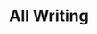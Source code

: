 ---
layout: post-index
title: All Writing
excerpt: "A List of Posts"
image:
  feature: Sea_of_Japan.jpg
  credit: Somewhere between Donghae and Vladivostok.
  creditlink: 
---